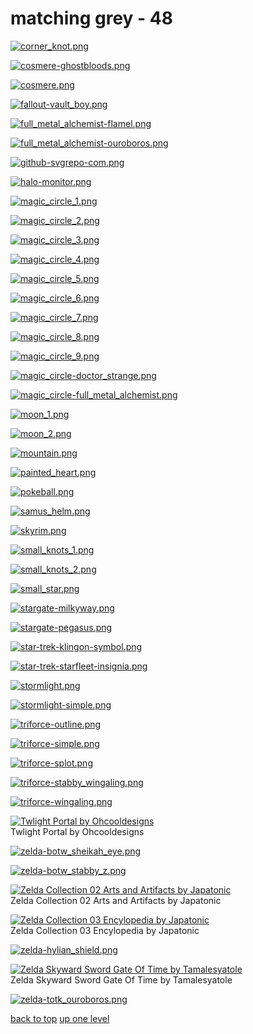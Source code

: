 # matching grey - 48
[![corner_knot.png](https://raw.githubusercontent.com/buckmanc/Wallpapers/main/terminal/matching%20grey/corner_knot.png "corner_knot.png")](https://raw.githubusercontent.com/buckmanc/Wallpapers/main/terminal/matching%20grey/corner_knot.png)

[![cosmere-ghostbloods.png](https://raw.githubusercontent.com/buckmanc/Wallpapers/main/terminal/matching%20grey/cosmere-ghostbloods.png "cosmere-ghostbloods.png")](https://raw.githubusercontent.com/buckmanc/Wallpapers/main/terminal/matching%20grey/cosmere-ghostbloods.png)

[![cosmere.png](https://raw.githubusercontent.com/buckmanc/Wallpapers/main/terminal/matching%20grey/cosmere.png "cosmere.png")](https://raw.githubusercontent.com/buckmanc/Wallpapers/main/terminal/matching%20grey/cosmere.png)

[![fallout-vault_boy.png](https://raw.githubusercontent.com/buckmanc/Wallpapers/main/terminal/matching%20grey/fallout-vault_boy.png "fallout-vault_boy.png")](https://raw.githubusercontent.com/buckmanc/Wallpapers/main/terminal/matching%20grey/fallout-vault_boy.png)

[![full_metal_alchemist-flamel.png](https://raw.githubusercontent.com/buckmanc/Wallpapers/main/terminal/matching%20grey/full_metal_alchemist-flamel.png "full_metal_alchemist-flamel.png")](https://raw.githubusercontent.com/buckmanc/Wallpapers/main/terminal/matching%20grey/full_metal_alchemist-flamel.png)

[![full_metal_alchemist-ouroboros.png](https://raw.githubusercontent.com/buckmanc/Wallpapers/main/terminal/matching%20grey/full_metal_alchemist-ouroboros.png "full_metal_alchemist-ouroboros.png")](https://raw.githubusercontent.com/buckmanc/Wallpapers/main/terminal/matching%20grey/full_metal_alchemist-ouroboros.png)

[![github-svgrepo-com.png](https://raw.githubusercontent.com/buckmanc/Wallpapers/main/terminal/matching%20grey/github-svgrepo-com.png "github-svgrepo-com.png")](https://raw.githubusercontent.com/buckmanc/Wallpapers/main/terminal/matching%20grey/github-svgrepo-com.png)

[![halo-monitor.png](https://raw.githubusercontent.com/buckmanc/Wallpapers/main/terminal/matching%20grey/halo-monitor.png "halo-monitor.png")](https://raw.githubusercontent.com/buckmanc/Wallpapers/main/terminal/matching%20grey/halo-monitor.png)

[![magic_circle_1.png](https://raw.githubusercontent.com/buckmanc/Wallpapers/main/terminal/matching%20grey/magic_circle_1.png "magic_circle_1.png")](https://raw.githubusercontent.com/buckmanc/Wallpapers/main/terminal/matching%20grey/magic_circle_1.png)

[![magic_circle_2.png](https://raw.githubusercontent.com/buckmanc/Wallpapers/main/terminal/matching%20grey/magic_circle_2.png "magic_circle_2.png")](https://raw.githubusercontent.com/buckmanc/Wallpapers/main/terminal/matching%20grey/magic_circle_2.png)

[![magic_circle_3.png](https://raw.githubusercontent.com/buckmanc/Wallpapers/main/terminal/matching%20grey/magic_circle_3.png "magic_circle_3.png")](https://raw.githubusercontent.com/buckmanc/Wallpapers/main/terminal/matching%20grey/magic_circle_3.png)

[![magic_circle_4.png](https://raw.githubusercontent.com/buckmanc/Wallpapers/main/terminal/matching%20grey/magic_circle_4.png "magic_circle_4.png")](https://raw.githubusercontent.com/buckmanc/Wallpapers/main/terminal/matching%20grey/magic_circle_4.png)

[![magic_circle_5.png](https://raw.githubusercontent.com/buckmanc/Wallpapers/main/terminal/matching%20grey/magic_circle_5.png "magic_circle_5.png")](https://raw.githubusercontent.com/buckmanc/Wallpapers/main/terminal/matching%20grey/magic_circle_5.png)

[![magic_circle_6.png](https://raw.githubusercontent.com/buckmanc/Wallpapers/main/terminal/matching%20grey/magic_circle_6.png "magic_circle_6.png")](https://raw.githubusercontent.com/buckmanc/Wallpapers/main/terminal/matching%20grey/magic_circle_6.png)

[![magic_circle_7.png](https://raw.githubusercontent.com/buckmanc/Wallpapers/main/terminal/matching%20grey/magic_circle_7.png "magic_circle_7.png")](https://raw.githubusercontent.com/buckmanc/Wallpapers/main/terminal/matching%20grey/magic_circle_7.png)

[![magic_circle_8.png](https://raw.githubusercontent.com/buckmanc/Wallpapers/main/terminal/matching%20grey/magic_circle_8.png "magic_circle_8.png")](https://raw.githubusercontent.com/buckmanc/Wallpapers/main/terminal/matching%20grey/magic_circle_8.png)

[![magic_circle_9.png](https://raw.githubusercontent.com/buckmanc/Wallpapers/main/terminal/matching%20grey/magic_circle_9.png "magic_circle_9.png")](https://raw.githubusercontent.com/buckmanc/Wallpapers/main/terminal/matching%20grey/magic_circle_9.png)

[![magic_circle-doctor_strange.png](https://raw.githubusercontent.com/buckmanc/Wallpapers/main/terminal/matching%20grey/magic_circle-doctor_strange.png "magic_circle-doctor_strange.png")](https://raw.githubusercontent.com/buckmanc/Wallpapers/main/terminal/matching%20grey/magic_circle-doctor_strange.png)

[![magic_circle-full_metal_alchemist.png](https://raw.githubusercontent.com/buckmanc/Wallpapers/main/terminal/matching%20grey/magic_circle-full_metal_alchemist.png "magic_circle-full_metal_alchemist.png")](https://raw.githubusercontent.com/buckmanc/Wallpapers/main/terminal/matching%20grey/magic_circle-full_metal_alchemist.png)

[![moon_1.png](https://raw.githubusercontent.com/buckmanc/Wallpapers/main/terminal/matching%20grey/moon_1.png "moon_1.png")](https://raw.githubusercontent.com/buckmanc/Wallpapers/main/terminal/matching%20grey/moon_1.png)

[![moon_2.png](https://raw.githubusercontent.com/buckmanc/Wallpapers/main/terminal/matching%20grey/moon_2.png "moon_2.png")](https://raw.githubusercontent.com/buckmanc/Wallpapers/main/terminal/matching%20grey/moon_2.png)

[![mountain.png](https://raw.githubusercontent.com/buckmanc/Wallpapers/main/terminal/matching%20grey/mountain.png "mountain.png")](https://raw.githubusercontent.com/buckmanc/Wallpapers/main/terminal/matching%20grey/mountain.png)

[![painted_heart.png](https://raw.githubusercontent.com/buckmanc/Wallpapers/main/terminal/matching%20grey/painted_heart.png "painted_heart.png")](https://raw.githubusercontent.com/buckmanc/Wallpapers/main/terminal/matching%20grey/painted_heart.png)

[![pokeball.png](https://raw.githubusercontent.com/buckmanc/Wallpapers/main/terminal/matching%20grey/pokeball.png "pokeball.png")](https://raw.githubusercontent.com/buckmanc/Wallpapers/main/terminal/matching%20grey/pokeball.png)

[![samus_helm.png](https://raw.githubusercontent.com/buckmanc/Wallpapers/main/terminal/matching%20grey/samus_helm.png "samus_helm.png")](https://raw.githubusercontent.com/buckmanc/Wallpapers/main/terminal/matching%20grey/samus_helm.png)

[![skyrim.png](https://raw.githubusercontent.com/buckmanc/Wallpapers/main/terminal/matching%20grey/skyrim.png "skyrim.png")](https://raw.githubusercontent.com/buckmanc/Wallpapers/main/terminal/matching%20grey/skyrim.png)

[![small_knots_1.png](https://raw.githubusercontent.com/buckmanc/Wallpapers/main/terminal/matching%20grey/small_knots_1.png "small_knots_1.png")](https://raw.githubusercontent.com/buckmanc/Wallpapers/main/terminal/matching%20grey/small_knots_1.png)

[![small_knots_2.png](https://raw.githubusercontent.com/buckmanc/Wallpapers/main/terminal/matching%20grey/small_knots_2.png "small_knots_2.png")](https://raw.githubusercontent.com/buckmanc/Wallpapers/main/terminal/matching%20grey/small_knots_2.png)

[![small_star.png](https://raw.githubusercontent.com/buckmanc/Wallpapers/main/terminal/matching%20grey/small_star.png "small_star.png")](https://raw.githubusercontent.com/buckmanc/Wallpapers/main/terminal/matching%20grey/small_star.png)

[![stargate-milkyway.png](https://raw.githubusercontent.com/buckmanc/Wallpapers/main/terminal/matching%20grey/stargate-milkyway.png "stargate-milkyway.png")](https://raw.githubusercontent.com/buckmanc/Wallpapers/main/terminal/matching%20grey/stargate-milkyway.png)

[![stargate-pegasus.png](https://raw.githubusercontent.com/buckmanc/Wallpapers/main/terminal/matching%20grey/stargate-pegasus.png "stargate-pegasus.png")](https://raw.githubusercontent.com/buckmanc/Wallpapers/main/terminal/matching%20grey/stargate-pegasus.png)

[![star-trek-klingon-symbol.png](https://raw.githubusercontent.com/buckmanc/Wallpapers/main/terminal/matching%20grey/star-trek-klingon-symbol.png "star-trek-klingon-symbol.png")](https://raw.githubusercontent.com/buckmanc/Wallpapers/main/terminal/matching%20grey/star-trek-klingon-symbol.png)

[![star-trek-starfleet-insignia.png](https://raw.githubusercontent.com/buckmanc/Wallpapers/main/terminal/matching%20grey/star-trek-starfleet-insignia.png "star-trek-starfleet-insignia.png")](https://raw.githubusercontent.com/buckmanc/Wallpapers/main/terminal/matching%20grey/star-trek-starfleet-insignia.png)

[![stormlight.png](https://raw.githubusercontent.com/buckmanc/Wallpapers/main/terminal/matching%20grey/stormlight.png "stormlight.png")](https://raw.githubusercontent.com/buckmanc/Wallpapers/main/terminal/matching%20grey/stormlight.png)

[![stormlight-simple.png](https://raw.githubusercontent.com/buckmanc/Wallpapers/main/terminal/matching%20grey/stormlight-simple.png "stormlight-simple.png")](https://raw.githubusercontent.com/buckmanc/Wallpapers/main/terminal/matching%20grey/stormlight-simple.png)

[![triforce-outline.png](https://raw.githubusercontent.com/buckmanc/Wallpapers/main/terminal/matching%20grey/triforce-outline.png "triforce-outline.png")](https://raw.githubusercontent.com/buckmanc/Wallpapers/main/terminal/matching%20grey/triforce-outline.png)

[![triforce-simple.png](https://raw.githubusercontent.com/buckmanc/Wallpapers/main/terminal/matching%20grey/triforce-simple.png "triforce-simple.png")](https://raw.githubusercontent.com/buckmanc/Wallpapers/main/terminal/matching%20grey/triforce-simple.png)

[![triforce-splot.png](https://raw.githubusercontent.com/buckmanc/Wallpapers/main/terminal/matching%20grey/triforce-splot.png "triforce-splot.png")](https://raw.githubusercontent.com/buckmanc/Wallpapers/main/terminal/matching%20grey/triforce-splot.png)

[![triforce-stabby_wingaling.png](https://raw.githubusercontent.com/buckmanc/Wallpapers/main/terminal/matching%20grey/triforce-stabby_wingaling.png "triforce-stabby_wingaling.png")](https://raw.githubusercontent.com/buckmanc/Wallpapers/main/terminal/matching%20grey/triforce-stabby_wingaling.png)

[![triforce-wingaling.png](https://raw.githubusercontent.com/buckmanc/Wallpapers/main/terminal/matching%20grey/triforce-wingaling.png "triforce-wingaling.png")](https://raw.githubusercontent.com/buckmanc/Wallpapers/main/terminal/matching%20grey/triforce-wingaling.png)

[![Twlight Portal by Ohcooldesigns](https://raw.githubusercontent.com/buckmanc/Wallpapers/main/terminal/matching%20grey/twlight_portal_by_ohcooldesigns.png "Twlight Portal by Ohcooldesigns")](https://raw.githubusercontent.com/buckmanc/Wallpapers/main/terminal/matching%20grey/twlight_portal_by_ohcooldesigns.png)\
Twlight Portal by Ohcooldesigns

[![zelda-botw_sheikah_eye.png](https://raw.githubusercontent.com/buckmanc/Wallpapers/main/terminal/matching%20grey/zelda-botw_sheikah_eye.png "zelda-botw_sheikah_eye.png")](https://raw.githubusercontent.com/buckmanc/Wallpapers/main/terminal/matching%20grey/zelda-botw_sheikah_eye.png)

[![zelda-botw_stabby_z.png](https://raw.githubusercontent.com/buckmanc/Wallpapers/main/terminal/matching%20grey/zelda-botw_stabby_z.png "zelda-botw_stabby_z.png")](https://raw.githubusercontent.com/buckmanc/Wallpapers/main/terminal/matching%20grey/zelda-botw_stabby_z.png)

[![Zelda Collection 02 Arts and Artifacts by Japatonic](https://raw.githubusercontent.com/buckmanc/Wallpapers/main/terminal/matching%20grey/zelda-collection_02-arts_and_artifacts_by_japatonic.png "Zelda Collection 02 Arts and Artifacts by Japatonic")](https://raw.githubusercontent.com/buckmanc/Wallpapers/main/terminal/matching%20grey/zelda-collection_02-arts_and_artifacts_by_japatonic.png)\
Zelda Collection 02 Arts and Artifacts by Japatonic

[![Zelda Collection 03 Encylopedia by Japatonic](https://raw.githubusercontent.com/buckmanc/Wallpapers/main/terminal/matching%20grey/zelda-collection_03-encylopedia_by_japatonic.png "Zelda Collection 03 Encylopedia by Japatonic")](https://raw.githubusercontent.com/buckmanc/Wallpapers/main/terminal/matching%20grey/zelda-collection_03-encylopedia_by_japatonic.png)\
Zelda Collection 03 Encylopedia by Japatonic

[![zelda-hylian_shield.png](https://raw.githubusercontent.com/buckmanc/Wallpapers/main/terminal/matching%20grey/zelda-hylian_shield.png "zelda-hylian_shield.png")](https://raw.githubusercontent.com/buckmanc/Wallpapers/main/terminal/matching%20grey/zelda-hylian_shield.png)

[![Zelda Skyward Sword Gate Of Time by Tamalesyatole](https://raw.githubusercontent.com/buckmanc/Wallpapers/main/terminal/matching%20grey/zelda-skyward_sword_gate_of_time_by_tamalesyatole.png "Zelda Skyward Sword Gate Of Time by Tamalesyatole")](https://raw.githubusercontent.com/buckmanc/Wallpapers/main/terminal/matching%20grey/zelda-skyward_sword_gate_of_time_by_tamalesyatole.png)\
Zelda Skyward Sword Gate Of Time by Tamalesyatole

[![zelda-totk_ouroboros.png](https://raw.githubusercontent.com/buckmanc/Wallpapers/main/terminal/matching%20grey/zelda-totk_ouroboros.png "zelda-totk_ouroboros.png")](https://raw.githubusercontent.com/buckmanc/Wallpapers/main/terminal/matching%20grey/zelda-totk_ouroboros.png)



[back to top](#)
[up one level](/terminal/README.MD)
